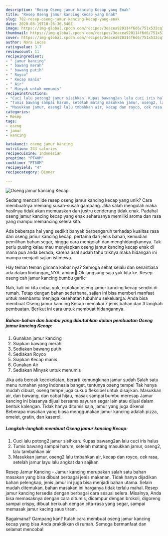 ```yaml
---
description: "Resep Oseng jamur kancing Kecap yang Enak"
title: "Resep Oseng jamur kancing Kecap yang Enak"
slug: 782-resep-oseng-jamur-kancing-kecap-yang-enak
date: 2020-08-19T10:26:36.540Z
image: https://img-global.cpcdn.com/recipes/3eacea920114f6d6/751x532cq70/oseng-jamur-kancing-kecap-foto-resep-utama.jpg
thumbnail: https://img-global.cpcdn.com/recipes/3eacea920114f6d6/751x532cq70/oseng-jamur-kancing-kecap-foto-resep-utama.jpg
cover: https://img-global.cpcdn.com/recipes/3eacea920114f6d6/751x532cq70/oseng-jamur-kancing-kecap-foto-resep-utama.jpg
author: Nora Lucas
ratingvalue: 3.7
reviewcount: 11
recipeingredient:
- " jamur kancing"
- " bawang merah"
- " bawang putih"
- " Royco"
- " Kecap manis"
- " Air"
- " Minyak untuk menumis"
recipeinstructions:
- "Cuci lalu potong2 jamur sisihkan. Kupas bawang2an lalu cuci iris halus"
- "Tumis bawang sampai harum, setelah matang masukkan jamur, oseng2, lalu tambahkan air"
- "Masukkan jamur, oseng2 lalu tmbahkan air, kecap dan royco, cek rasa, setelah jamur layu lalu angkat dan sajikan"
categories:
- Resep
tags:
- oseng
- jamur
- kancing

katakunci: oseng jamur kancing 
nutrition: 244 calories
recipecuisine: Indonesian
preptime: "PT40M"
cooktime: "PT60M"
recipeyield: "4"
recipecategory: Dinner

---
```



![Oseng jamur kancing Kecap](https://img-global.cpcdn.com/recipes/3eacea920114f6d6/751x532cq70/oseng-jamur-kancing-kecap-foto-resep-utama.jpg)

Sedang mencari ide resep oseng jamur kancing kecap yang unik? Cara membuatnya memang susah-susah gampang. Jika salah mengolah maka hasilnya tidak akan memuaskan dan justru cenderung tidak enak. Padahal oseng jamur kancing kecap yang enak seharusnya memiliki aroma dan rasa yang mampu memancing selera kita.

Ada beberapa hal yang sedikit banyak berpengaruh terhadap kualitas rasa dari oseng jamur kancing kecap, pertama dari jenis bahan, kemudian pemilihan bahan segar, hingga cara mengolah dan menghidangkannya. Tak perlu pusing kalau mau menyiapkan oseng jamur kancing kecap enak di mana pun anda berada, karena asal sudah tahu triknya maka hidangan ini mampu menjadi sajian istimewa.

Hay teman teman gimana kabar nya? Semoga sehat selalu dan senantiasa ada dalam lindungan_NYA. aminn🤲 Ok langsung saja yuk kita ke. Resep oseng cah jamur kancing bumbu garlic


Nah, kali ini kita coba, yuk, ciptakan oseng jamur kancing kecap sendiri di rumah. Tetap dengan bahan sederhana, sajian ini bisa memberi manfaat untuk membantu menjaga kesehatan tubuhmu sekeluarga. Anda bisa membuat Oseng jamur kancing Kecap memakai 7 jenis bahan dan 3 langkah pembuatan. Berikut ini cara untuk membuat hidangannya.

<!--inarticleads1-->

##### Bahan-bahan dan bumbu yang dibutuhkan dalam pembuatan Oseng jamur kancing Kecap:

1. Gunakan  jamur kancing
1. Siapkan  bawang merah
1. Sediakan  bawang putih
1. Sediakan  Royco
1. Siapkan  Kecap manis
1. Gunakan  Air
1. Sediakan  Minyak untuk menumis


Jika ada bercak kecokelatan, berarti kemungkinan jamur sudah Salah satu menu rumahan yang Indonesia banget, tentunya oseng tempe! Tak hanya mudah dibuat, oseng tempe juga cukup fleksibel untuk disajikan. Masukkan air, dan bawang, dan cabai hijau, masak sampai bumbu meresap Jamur kancing ini biasanya dijual bersama sayuran segar lain atau dijual dalam bentuk kalengan. Tidak hanya ditumis saja, jamur yang juga dikenal Beberapa masakan yang biasa menggunakan jamur kancing adalah pizza, omelet, gratin, dan kaserol. 

<!--inarticleads2-->

##### Langkah-langkah membuat Oseng jamur kancing Kecap:

1. Cuci lalu potong2 jamur sisihkan. Kupas bawang2an lalu cuci iris halus
1. Tumis bawang sampai harum, setelah matang masukkan jamur, oseng2, lalu tambahkan air
1. Masukkan jamur, oseng2 lalu tmbahkan air, kecap dan royco, cek rasa, setelah jamur layu lalu angkat dan sajikan


Resep Jamur Kancing - Jamur kancing merupakan salah satu bahan masakan yang bisa dibuat berbagai jenis makanan. Tidak hanya dijadikan bahan pelengkap, jenis jamur ini juga bisa menjadi bahan utama. Selain mudah ditemukan, bahan masakan ini harganya tidak terlalu mahal. Resep jamur kancing tersedia dengan berbagai cara sesuai selera. Misalnya, Anda bisa memasaknya dengan cara ditumis, dicampur dengan brokoli, digoreng sampai crispy, dibuat berkuah dengan cita-rasa yang segar, sampai memasak jamur kacing saus tiram. 

Bagaimana? Gampang kan? Itulah cara membuat oseng jamur kancing kecap yang bisa Anda praktikkan di rumah. Semoga bermanfaat dan selamat mencoba!
